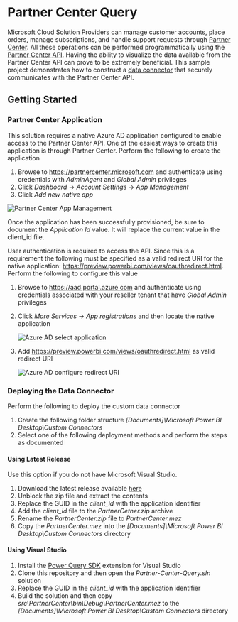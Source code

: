 # Partner Center Query

Microsoft Cloud Solution Providers can manage customer accounts, place orders, manage subscriptions, and handle support requests through [Partner Center](https://partnercenter.microsoft.com). All these operations can be performed programmatically using the [Partner Center API](https://apidocs.microsoft.com/services/partnercenter). Having the ability to visualize the data available from the Partner Center API can prove to be extremely beneficial. This sample project demonstrates how to construct a [data connector](https://powerbi.microsoft.com/en-us/blog/data-connectors-developer-preview/) that securely communicates with the Partner Center API.

## Getting Started

### Partner Center Application

This solution requires a native Azure AD application configured to enable access to the Partner Center API. One of the easiest ways to create this application is through Partner Center. Perform the following to create the application

1. Browse to <https://partnercenter.microsoft.com> and authenticate using credentials with *AdminAgent* and *Global Admin* privileges
2. Click *Dashboard* -> *Account Settings* -> *App Management*
3. Click *Add new native app*

![Partner Center App Management](docs/images/pc-native-app-registration.png)

Once the application has been successfully provisioned, be sure to document the *Application Id* value. It will replace the current value in the client_id file.

User authentication is required to access the API. Since this is a requirement the following must be specified as a valid redirect URI for the native application: <https://preview.powerbi.com/views/oauthredirect.html>. Perform the following to configure this value

1. Browse to <https://aad.portal.azure.com> and authenticate using credentials associated with your reseller tenant that have *Global Admin* privileges
2. Click *More Services* -> *App registrations* and then locate the native application

    ![Azure AD select application](docs/images/azure-ad-select-app.png)

3. Add <https://preview.powerbi.com/views/oauthredirect.html> as valid redirect URI

    ![Azure AD configure redirect URI](docs/images/azure-ad-configure-uri.png)

### Deploying the Data Connector

Perform the following to deploy the custom data connector

1. Create the following folder structure *[Documents]\Microsoft Power BI Desktop\Custom Connectors*
2. Select one of the following deployment methods and perform the steps as documented

#### Using Latest Release

Use this option if you do not have Microsoft Visual Studio.

1. Download the latest release available [here](https://github.com/isaiahwilliams/Partner-Center-Query/releases/download/1.2/PartnerCenter-Query.zip)
2. Unblock the zip file and extract the contents
3. Replace the GUID in the *client_id* with the application identifier
4. Add the *client_id* file to the *PartnerCetner.zip* archive
5. Rename the *PartnerCenter.zip* file to *PartnerCenter.mez*
6. Copy the *PartnerCenter.mez* into the *[Documents]\Microsoft Power BI Desktop\Custom Connectors* directory

#### Using Visual Studio

1. Install the [Power Query SDK](https://marketplace.visualstudio.com/items?itemName=Dakahn.PowerQuerySDK) extension for Visual Studio
2. Clone this repository and then open the *Partner-Center-Query.sln* solution
3. Replace the GUID in the *client_id* with the application identifier
4. Build the solution and then copy *src\PartnerCenter\bin\Debug\PartnerCenter.mez* to the *[Documents]\Microsoft Power BI Desktop\Custom Connectors* directory
